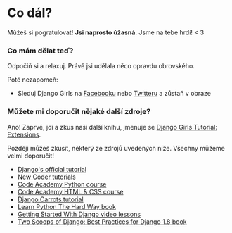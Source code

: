 # Co dál?

Můžeš si pogratulovat! **Jsi naprosto úžasná**. Jsme na tebe hrdí! < 3

### Co mám dělat teď?

Odpočiň si a relaxuj. Právě jsi udělala něco opravdu obrovského.

Poté nezapomeň:

*   Sleduj Django Girls na [Facebooku][1] nebo [Twitteru][2] a zůstaň v obraze

 [1]: http://facebook.com/djangogirls
 [2]: https://twitter.com/djangogirls

### Můžete mi doporučit nějaké další zdroje?

Ano! Zaprvé, jdi a zkus naši další knihu, jmenuje se [Django Girls Tutorial: Extensions][3].

 [3]: http://djangogirls.gitbooks.io/django-girls-tutorial-extensions/

Později můžeš zkusit, některý ze zdrojů uvedených níže. Všechny můžeme velmi doporučit!

- [Django's official tutorial][4]
- [New Coder tutorials][5]
- [Code Academy Python course][6]
- [Code Academy HTML & CSS course][7]
- [Django Carrots tutorial][8]
- [Learn Python The Hard Way book][9]
- [Getting Started With Django video lessons][10]
- [Two Scoops of Django: Best Practices for Django 1.8 book][11]

 [4]: https://docs.djangoproject.com/en/1.8/intro/tutorial01/
 [5]: http://newcoder.io/tutorials/
 [6]: https://www.codecademy.com/en/tracks/python
 [7]: https://www.codecademy.com/tracks/web
 [8]: https://github.com/ggcarrots/django-carrots/
 [9]: http://learnpythonthehardway.org/book/
 [10]: http://gettingstartedwithdjango.com/
 [11]: https://twoscoopspress.com/products/two-scoops-of-django-1-8
